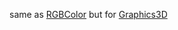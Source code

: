 same as [RGBColor](frontend/Reference/Graphics/RGBColor.md) but for [Graphics3D](frontend/Reference/Graphics3D/Graphics3D.md)
